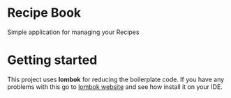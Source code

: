 # Recipe Book
Simple application for managing your Recipes

# Getting started
This project uses **lombok** for reducing the boilerplate code. If you have any problems with this go to [lombok website](https://projectlombok.org/) and see how install it on your IDE.
